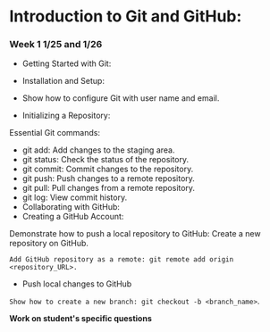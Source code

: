 # Introduction to Git and GitHub:

### **Week 1 1/25 and 1/26**

- Getting Started with Git:
- Installation and Setup:

- Show how to configure Git with user name and email.
- Initializing a Repository:

Essential Git commands:

- git add: Add changes to the staging area.
- git status: Check the status of the repository.
- git commit: Commit changes to the repository.
- git push: Push changes to a remote repository.
- git pull: Pull changes from a remote repository.
- git log: View commit history.
- Collaborating with GitHub:
- Creating a GitHub Account:

Demonstrate how to push a local repository to GitHub:
Create a new repository on GitHub.

`Add GitHub repository as a remote: git remote add origin <repository_URL>.`

- Push local changes to GitHub

`Show how to create a new branch: git checkout -b <branch_name>`.

**Work on student's specific questions**
